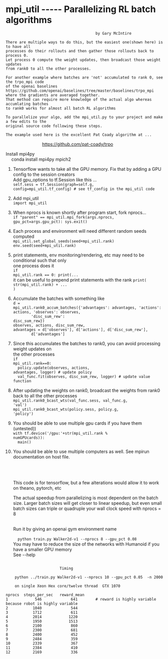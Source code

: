 

# mpi_util   -----  Parallelizing RL batch algorithms
                                            by Gary McIntire

    There are multiple ways to do this, but the easiest one(shown here) is to have all 
    processes do their rollouts and then gather those rollouts back to process 0. 
    Let process 0 compute the weight updates, then broadcast those weight updates 
    from rank0 to all the other processes.

    For another example where batches are 'not' accumulated to rank 0, see the trpo_mpi code 
    of the openai baselines https://github.com/openai/baselines/tree/master/baselines/trpo_mpi  
    where the gradients are averaged together.
    That method can require more knowledge of the actual algo whereas accumlating batches 
    to rank0 works for almost all batch RL algorithms
    
    To parallelize your algo, add the mpi_util.py to your project and make a few edits to the 
    original source code following these steps. 
    
    The example used here is the excellent Pat Coady algorithm at ...
  
 &emsp;&emsp;&emsp;&emsp;&emsp;&emsp;&emsp;&emsp; <a href="https://github.com/pat-coady/trpo"> https://github.com/pat-coady/trpo</a><br>
    
 Install mpi4py<br>
    &emsp; conda install mpi4py mpich2

1. Tensorflow wants to take all the GPU memory. Fix that by adding a GPU config to the session creators <br>
    Add gpu_options to tf.Session like this ...<br>
    <code>self.sess = tf.Session(graph=self.g, config=mpi_util.tf_config)  # see tf_config in the mpi_util code 
    </code>

2. Add mpi_util<br>
	<code>import mpi_util</code>

3. When nprocs is known shortly after program start, fork nprocs...<br>
	<code>if "parent" == mpi_util.mpi_fork(args.nprocs, gpu_pct=args.gpu_pct): sys.exit()</code>

4. Each process and environment will need different random seeds computed<br>
    <code>mpi_util.set_global_seeds(seed+mpi_util.rank)</code><br>
    <code>env.seed(seed+mpi_util.rank)</code>

5. print statements, env monitoring/rendering, etc may need to be conditional such that only <br>
    one process does it<br>
    <code>if mpi_util.rank == 0: print(...</code><br>
    it can be useful to prepend print statements with the rank   <code>print( str(mpi_util.rank) + ... )</code>

6. Accumulate the batches with something like<br>
    <code>d = mpi_util.rank0_accum_batches({'advantages': advantages, 'actions': actions, 'observes': observes,</code> <br>
    <code>&emsp;&emsp;&emsp;&emsp;&emsp;&emsp;&emsp;&emsp;'disc_sum_rew': disc_sum_rew}) </code><br>
    <code>observes, actions, disc_sum_rew, advantages = d['observes'], d['actions'], d['disc_sum_rew'], </code><br>
    <code>&emsp;&emsp;&emsp;&emsp;&emsp;&emsp;&emsp;&emsp;d['advantages']</code>

7. Since this accumulates the batches to rank0, you can avoid processing weight updates on <br>
    the other processes<br>
    <code>if mpi_util.rank==0:</code><br>
        <code>&emsp;&emsp;policy.update(observes, actions, advantages, logger)  # update policy</code><br>
        <code>&emsp;&emsp;val_func.fit(observes, disc_sum_rew, logger)  # update value function</code>

8. After updating the weights on rank0, broadcast the weights from rank0 back to all the other processes<br>
    <code>mpi_util.rank0_bcast_wts(val_func.sess, val_func.g, 'val')</code><br>
    <code>mpi_util.rank0_bcast_wts(policy.sess, policy.g, 'policy')</code><br>
    
9. You should be able to use multiple gpu cards if you have them (untested))<br>
    <code>with tf.device('/gpu:'+str(mpi_util.rank % numGPUcards)):</code><br>
            <code>&emsp;&emsp;main()</code><br>
 
10. You should be able to use multiple computers as well. See mpirun documentation on host file.<br><br><br><br>

    This code is for tensorflow, but a few alterations would allow it to work on theano, pytorch, etc

    The actual speedup from parallelizing is most dependent on the batch size. Larger batch sizes 
    will get closer to linear speedup, but even small batch sizes can triple or quadruple 
    your wall clock speed with nprocs = 8<br><br>
    
    Run it by giving an openai gym environment name<br><br>
        <code>&emsp;&emsp;python train.py Walker2d-v1 --nprocs 8 --gpu_pct 0.08</code><br>
        You may have to reduce the size of the networks with Humanoid if you have a smaller GPU memory<br>
        See --help


<PRE>
<code>
                        Timing
                        
    python ../train.py Walker2d-v1 --nprocs 10 --gpu_pct 0.05  -n 2000
    
    on single Xeon Hex core/twelve thread  GTX 1070

nprocs  steps_per_sec   reward_mean
1            546             641        # reward is highly variable because robot is highly variable
2           1040             544
3           1712             611
4           2014            1220
5           1950            1513
6           2100             860
7           2300             681
8           2400             452
9           2484             359
10          2339             367
11          2384             410
12          2169             336
</code>
</PRE>
